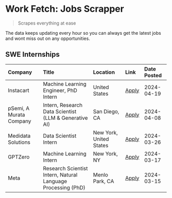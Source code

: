 # Work Fetch: Jobs Scrapper
> Scrapes everything at ease

The data keeps updating every hour so you can always get the latest jobs and wont miss out on any opportunities.

## SWE Internships
<!--START_SECTION:workfetch-->
| Company                 | Title                                                        | Location                | Link                                                                                                                                                                                                                                                                         | Date Posted   |
|:------------------------|:-------------------------------------------------------------|:------------------------|:-----------------------------------------------------------------------------------------------------------------------------------------------------------------------------------------------------------------------------------------------------------------------------|:--------------|
| Instacart               | Machine Learning Engineer, PhD Intern                        | United States           | [Apply](https://www.linkedin.com/jobs/view/machine-learning-engineer-phd-intern-at-instacart-3901991739?position=2&pageNum=0&refId=D3O4efThGOSSqUsjvWv7cQ%3D%3D&trackingId=6sz8C2U2W1d6xRO1l3B4Mg%3D%3D&trk=public_jobs_jserp-result_search-card)                            | 2024-04-19    |
| pSemi, A Murata Company | Intern, Research Data Scientist (LLM & Generative AI)        | San Diego, CA           | [Apply](https://www.linkedin.com/jobs/view/intern-research-data-scientist-llm-generative-ai-at-psemi-a-murata-company-3887074168?position=3&pageNum=0&refId=D3O4efThGOSSqUsjvWv7cQ%3D%3D&trackingId=j2C%2FLAk84BawMChgwQCJEg%3D%3D&trk=public_jobs_jserp-result_search-card) | 2024-04-08    |
| Medidata Solutions      | Data Scientist Intern                                        | New York, United States | [Apply](https://www.linkedin.com/jobs/view/data-scientist-intern-at-medidata-solutions-3810253704?position=7&pageNum=0&refId=D3O4efThGOSSqUsjvWv7cQ%3D%3D&trackingId=7UtIUD9g%2FKCe%2BbZwKW91Qg%3D%3D&trk=public_jobs_jserp-result_search-card)                              | 2024-03-26    |
| GPTZero                 | Machine Learning Intern                                      | New York, NY            | [Apply](https://www.linkedin.com/jobs/view/machine-learning-intern-at-gptzero-3860723963?position=6&pageNum=0&refId=D3O4efThGOSSqUsjvWv7cQ%3D%3D&trackingId=vFNc5daFQkISb4NXhUR4xA%3D%3D&trk=public_jobs_jserp-result_search-card)                                           | 2024-03-17    |
| Meta                    | Research Scientist Intern, Natural Language Processing (PhD) | Menlo Park, CA          | [Apply](https://www.linkedin.com/jobs/view/research-scientist-intern-natural-language-processing-phd-at-meta-3858718375?position=8&pageNum=0&refId=D3O4efThGOSSqUsjvWv7cQ%3D%3D&trackingId=F1LhhqqTEnixBUo01vhiiQ%3D%3D&trk=public_jobs_jserp-result_search-card)            | 2024-03-15    |
<!--END_SECTION:workfetch-->
